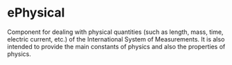 # ePhysical
Component for dealing with physical quantities (such as length, mass, time, electric current, etc.) of the International System of Measurements. It is also intended to provide the main constants of physics and also the properties of physics.
